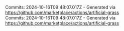 Commits: 2024-10-16T09:48:07.017Z - Generated via https://github.com/marketplace/actions/artificial-grass
<br>
Commits: 2024-10-16T09:48:07.017Z - Generated via https://github.com/marketplace/actions/artificial-grass
<br>
